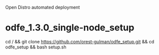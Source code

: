 Open Distro automated deployment
# odfe_1.3.0_single-node_setup
cd / && git clone https://github.com/orest-gulman/odfe_setup.git && cd odfe_setup && bash setup.sh
